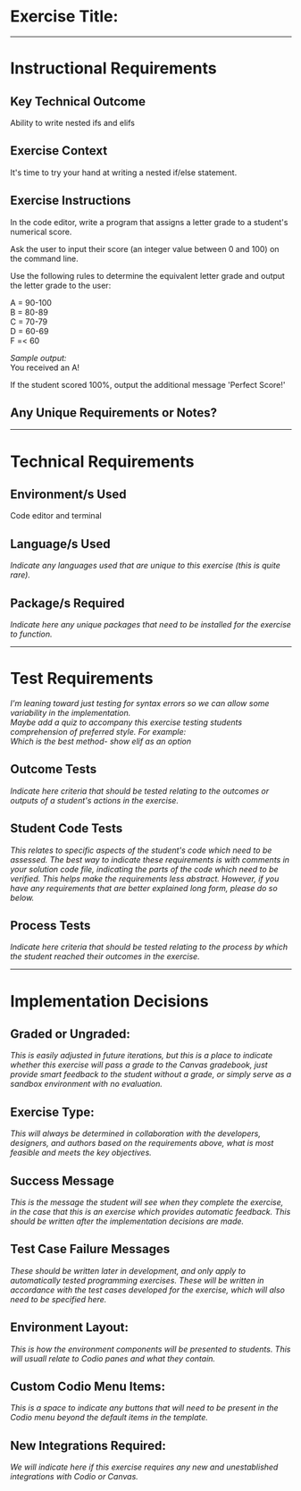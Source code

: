 # Exercise Title:
---
# Instructional Requirements
## Key Technical Outcome
Ability to write nested ifs and elifs

## Exercise Context
It's time to try your hand at writing a nested if/else statement.

## Exercise Instructions

In the code editor, write a program that assigns a letter grade to a student's numerical score.

Ask the user to input their score (an integer value between 0 and 100) on the command line.

Use the following rules to determine the equivalent letter grade and output the letter grade to the user:

A = 90-100<br>
B = 80-89<br>
C = 70-79<br>
D = 60-69<br>
F =< 60<br>

<em>Sample output:</em><br>
You received an A!

If the student scored 100%, output the additional message 'Perfect Score!'


## Any Unique Requirements or Notes?

---
# Technical Requirements


## Environment/s Used
Code editor and terminal

## Language/s Used
<em>Indicate any languages used that are unique to this exercise (this is quite rare).</em>

## Package/s Required
<em>Indicate here any unique packages that need to be installed for the exercise to function.</em>

---
# Test Requirements
<em>I'm leaning toward just testing for syntax errors so we can allow some variability in the implementation.<br>
Maybe add a quiz to accompany this exercise testing students comprehension of preferred style. For example:<br>
 Which is the best method- show elif as an option

</em>

## Outcome Tests
<em>Indicate here criteria that should be tested relating to the outcomes or outputs of a student's actions in the exercise.</em>

## Student Code Tests
<em>This relates to specific aspects of the student's code which need to be assessed. The best way to indicate these requirements is with comments in your solution code file, indicating the parts of the code which need to be verified. This helps make the requirements less abstract. However, if you have any requirements that are better explained long form, please do so below.</em>

## Process Tests
<em>Indicate here criteria that should be tested relating to the process by which the student reached their outcomes in the exercise.</em>

---
#  Implementation Decisions

## Graded or Ungraded:
<em>This is easily adjusted in future iterations, but this is a place to indicate whether this exercise will pass a grade to the Canvas gradebook, just provide smart feedback to the student without a grade, or simply serve as a sandbox environment with no evaluation.</em>

## Exercise Type:
<em>This will always be determined in collaboration with the developers, designers, and authors based on the requirements above, what is most feasible and meets the key objectives.</em>

## Success Message
<em>This is the message the student will see when they complete the exercise, in the case that this is an exercise which provides automatic feedback. This should be written after the implementation decisions are made.</em>

## Test Case Failure Messages
<em>These should be written later in development, and only apply to automatically tested programming exercises. These will be written in accordance with the test cases developed for the exercise, which will also need to be specified here.</em>

## Environment Layout:
<em>This is how the environment components will be presented to students. This will usuall relate to Codio panes and what they contain.</em>

## Custom Codio Menu Items:
<em>This is a space to indicate any buttons that will need to be present in the Codio menu beyond the default items in the template.</em>

## New Integrations Required:
<em>We will indicate here if this exercise requires any new and unestablished integrations with Codio or Canvas.</em>
